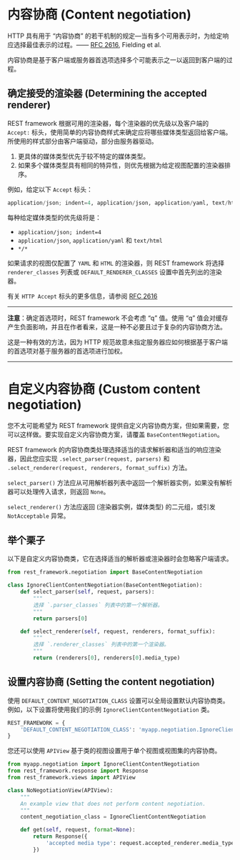 # 内容协商 (Content negotiation)
HTTP 具有用于 “内容协商” 的若干机制的规定—当有多个可用表示时，为给定响应选择最佳表示的过程。—— [RFC 2616](https://www.w3.org/Protocols/rfc2616/rfc2616-sec12.html), Fielding et al.

内容协商是基于客户端或服务器首选项选择多个可能表示之一以返回到客户端的过程。

## 确定接受的渲染器 (Determining the accepted renderer)
REST framework 根据可用的渲染器，每个渲染器的优先级以及客户端的 `Accept:` 标头，使用简单的内容协商样式来确定应将哪些媒体类型返回给客户端。所使用的样式部分由客户端驱动，部分由服务器驱动。

1. 更具体的媒体类型优先于较不特定的媒体类型。
2. 如果多个媒体类型具有相同的特异性，则优先根据为给定视图配置的渲染器排序。

例如，给定以下 `Accept` 标头：
```python
application/json; indent=4, application/json, application/yaml, text/html, */*
```

每种给定媒体类型的优先级将是：

- `application/json; indent=4`
- `application/json`, `application/yaml` 和 `text/html`
- `*/*`

如果请求的视图仅配置了 `YAML` 和 `HTML` 的渲染器，则 REST framework 将选择`renderer_classes` 列表或 `DEFAULT_RENDERER_CLASSES` 设置中首先列出的渲染器。

有关 `HTTP Accept` 标头的更多信息，请参阅 [RFC 2616](https://www.w3.org/Protocols/rfc2616/rfc2616-sec14.html)

***
**注意**：确定首选项时，REST framework 不会考虑 “q” 值。使用 “q” 值会对缓存产生负面影响，并且在作者看来，这是一种不必要且过于复杂的内容协商方法。

这是一种有效的方法，因为 HTTP 规范故意未指定服务器应如何根据基于客户端的首选项对基于服务器的首选项进行加权。
***

# 自定义内容协商 (Custom content negotiation)
您不太可能希望为 REST framework 提供自定义内容协商方案，但如果需要，您可以这样做。要实现自定义内容协商方案，请覆盖 `BaseContentNegotiation`。

REST framework 的内容协商类处理选择适当的请求解析器和适当的响应渲染器，因此您应实现 `.select_parser(request, parsers)` 和 `.select_renderer(request, renderers, format_suffix)` 方法。

`select_parser()` 方法应从可用解析器列表中返回一个解析器实例，如果没有解析器可以处理传入请求，则返回 `None`。

`select_renderer()` 方法应返回 (渲染器实例，媒体类型) 的二元组，或引发 `NotAcceptable` 异常。

## 举个栗子
以下是自定义内容协商类，它在选择适当的解析器或渲染器时会忽略客户端请求。
```python
from rest_framework.negotiation import BaseContentNegotiation

class IgnoreClientContentNegotiation(BaseContentNegotiation):
    def select_parser(self, request, parsers):
        """
        选择 `.parser_classes` 列表中的第一个解析器。
        """
        return parsers[0]

    def select_renderer(self, request, renderers, format_suffix):
        """
        选择 `.renderer_classes` 列表中的第一个渲染器。
        """
        return (renderers[0], renderers[0].media_type)
```

## 设置内容协商 (Setting the content negotiation)
使用 `DEFAULT_CONTENT_NEGOTIATION_CLASS` 设置可以全局设置默认内容协商类。例如，以下设置将使用我们的示例 `IgnoreClientContentNegotiation` 类。
```python
REST_FRAMEWORK = {
    'DEFAULT_CONTENT_NEGOTIATION_CLASS': 'myapp.negotiation.IgnoreClientContentNegotiation',
}
```

您还可以使用 `APIView` 基于类的视图设置用于单个视图或视图集的内容协商。
```python
from myapp.negotiation import IgnoreClientContentNegotiation
from rest_framework.response import Response
from rest_framework.views import APIView

class NoNegotiationView(APIView):
    """
    An example view that does not perform content negotiation.
    """
    content_negotiation_class = IgnoreClientContentNegotiation

    def get(self, request, format=None):
        return Response({
            'accepted media type': request.accepted_renderer.media_type
        })
```

